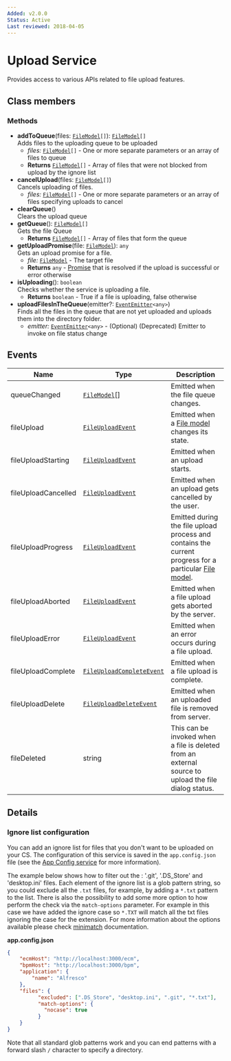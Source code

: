 ```yaml
---
Added: v2.0.0
Status: Active
Last reviewed: 2018-04-05
---
```


# Upload Service

Provides access to various APIs related to file upload features.

## Class members

### Methods

-   **addToQueue**(files: [`FileModel`](../../lib/core/models/file.model.ts)`[]`): [`FileModel`](../../lib/core/models/file.model.ts)`[]`<br/>
    Adds files to the uploading queue to be uploaded
    -   _files:_ [`FileModel`](../../lib/core/models/file.model.ts)`[]`  - One or more separate parameters or an array of files to queue
    -   **Returns** [`FileModel`](../../lib/core/models/file.model.ts)`[]` - Array of files that were not blocked from upload by the ignore list
-   **cancelUpload**(files: [`FileModel`](../../lib/core/models/file.model.ts)`[]`)<br/>
    Cancels uploading of files.
    -   _files:_ [`FileModel`](../../lib/core/models/file.model.ts)`[]`  - One or more separate parameters or an array of files specifying uploads to cancel
-   **clearQueue**()<br/>
    Clears the upload queue
-   **getQueue**(): [`FileModel`](../../lib/core/models/file.model.ts)`[]`<br/>
    Gets the file Queue
    -   **Returns** [`FileModel`](../../lib/core/models/file.model.ts)`[]` - Array of files that form the queue
-   **getUploadPromise**(file: [`FileModel`](../../lib/core/models/file.model.ts)): `any`<br/>
    Gets an upload promise for a file.
    -   _file:_ [`FileModel`](../../lib/core/models/file.model.ts)  - The target file
    -   **Returns** `any` - [Promise](https://developer.mozilla.org/en-US/docs/Web/JavaScript/Guide/Using_promises) that is resolved if the upload is successful or error otherwise
-   **isUploading**(): `boolean`<br/>
    Checks whether the service is uploading a file.
    -   **Returns** `boolean` - True if a file is uploading, false otherwise
-   **uploadFilesInTheQueue**(emitter?: [`EventEmitter`](https://angular.io/api/core/EventEmitter)`<any>`)<br/>
    Finds all the files in the queue that are not yet uploaded and uploads them into the directory folder.
    -   _emitter:_ [`EventEmitter`](https://angular.io/api/core/EventEmitter)`<any>`  - (Optional) (Deprecated) Emitter to invoke on file status change

## Events

| Name | Type | Description |
| ---- | ---- | ----------- |
| queueChanged | [`FileModel`](../../lib/core/models/file.model.ts)\[] | Emitted when the file queue changes. |
| fileUpload | [`FileUploadEvent`](../../lib/core/events/file.event.ts) | Emitted when a [File model](../../lib/core/models/file.model.ts) changes its state. |
| fileUploadStarting | [`FileUploadEvent`](../../lib/core/events/file.event.ts) | Emitted when an upload starts. |
| fileUploadCancelled | [`FileUploadEvent`](../../lib/core/events/file.event.ts) | Emitted when an upload gets cancelled by the user. |
| fileUploadProgress | [`FileUploadEvent`](../../lib/core/events/file.event.ts) | Emitted during the file upload process and contains the current progress for a particular [File model](../../lib/core/models/file.model.ts). |
| fileUploadAborted | [`FileUploadEvent`](../../lib/core/events/file.event.ts) | Emitted when a file upload gets aborted by the server. |
| fileUploadError | [`FileUploadEvent`](../../lib/core/events/file.event.ts) | Emitted when an error occurs during a file upload. |
| fileUploadComplete | [`FileUploadCompleteEvent`](../../lib/core/events/file.event.ts) | Emitted when a file upload is complete. |
| fileUploadDelete | [`FileUploadDeleteEvent`](../../lib/core/events/file.event.ts) | Emitted when an uploaded file is removed from server. |
| fileDeleted | string | This can be invoked when a file is deleted from an external source to upload the file dialog status. |

## Details

### Ignore list configuration

You can add an ignore list for files that you don't want to be uploaded on your CS.
The configuration of this service is saved in the `app.config.json` file
(see the [App Config service](app-config.service.md) for more information).

The example below shows how to filter out the : '.git', '.DS_Store' and 'desktop.ini' files.
Each element of the ignore list is a glob pattern string, so you could exclude all the `.txt`
files, for example, by adding a `*.txt` pattern to the list.
There is also the possibility to add some more option to how perform the check via the `match-options` parameter.
For example in this case we have added the ignore case so `*.TXT` will match all the txt files ignoring the case for the extension.
For more information about the options available please check [minimatch](https://www.npmjs.com/package/minimatch#options) documentation.

**app.config.json**

```json
{
    "ecmHost": "http://localhost:3000/ecm",
    "bpmHost": "http://localhost:3000/bpm",
    "application": {
        "name": "Alfresco"
    },
    "files": {
          "excluded": [".DS_Store", "desktop.ini", ".git", "*.txt"],
          "match-options": {
            "nocase": true
          }
    }
}
```

Note that all standard glob patterns work and you can end patterns with a forward
slash `/` character to specify a directory.
